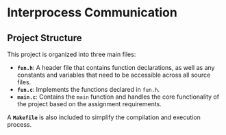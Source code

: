 # Interprocess Communication

## Project Structure

This project is organized into three main files:

- **`fun.h`**: A header file that contains function declarations, as well as any constants and variables that need to be accessible across all source files.
- **`fun.c`**: Implements the functions declared in `fun.h`.
- **`main.c`**: Contains the `main` function and handles the core functionality of the project based on the assignment requirements.

A **`Makefile`** is also included to simplify the compilation and execution process.
